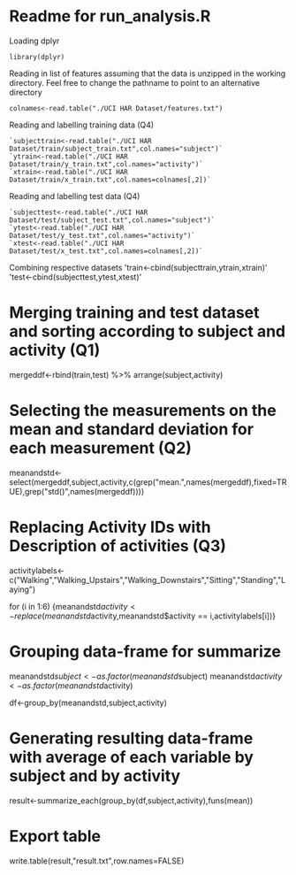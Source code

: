 # Readme for run_analysis.R

Loading dplyr

~~~~
library(dplyr)
~~~~

Reading in list of features assuming that the data is unzipped in the working directory.
Feel free to change the pathname to point to an alternative directory

~~~~
colnames<-read.table("./UCI HAR Dataset/features.txt")
~~~~


Reading and labelling training data (Q4)

~~~~
`subjecttrain<-read.table("./UCI HAR Dataset/train/subject_train.txt",col.names="subject")`
`ytrain<-read.table("./UCI HAR Dataset/train/y_train.txt",col.names="activity")`
`xtrain<-read.table("./UCI HAR Dataset/train/x_train.txt",col.names=colnames[,2])`
~~~~


Reading and labelling test data (Q4)

~~~~
`subjecttest<-read.table("./UCI HAR Dataset/test/subject_test.txt",col.names="subject")`
`ytest<-read.table("./UCI HAR Dataset/test/y_test.txt",col.names="activity")`
`xtest<-read.table("./UCI HAR Dataset/test/x_test.txt",col.names=colnames[,2])`
~~~~

Combining respective datasets
'train<-cbind(subjecttrain,ytrain,xtrain)'
'test<-cbind(subjecttest,ytest,xtest)'

# Merging training and test dataset and sorting according to subject and activity (Q1)

mergeddf<-rbind(train,test) %>% arrange(subject,activity)

# Selecting the measurements on the mean and standard deviation for each measurement (Q2)

meanandstd<-select(mergeddf,subject,activity,c(grep("mean.",names(mergeddf),fixed=TRUE),grep("std()",names(mergeddf))))

# Replacing Activity IDs with Description of activities (Q3)

activitylabels<-c("Walking","Walking_Upstairs","Walking_Downstairs","Sitting","Standing","Laying")

for (i in 1:6)
  {meanandstd$activity<-replace(meanandstd$activity,meanandstd$activity == i,activitylabels[i])}

# Grouping data-frame for summarize

meanandstd$subject<-as.factor(meanandstd$subject)
meanandstd$activity<-as.factor(meanandstd$activity)

df<-group_by(meanandstd,subject,activity)

# Generating resulting data-frame with average of each variable by subject and by activity

result<-summarize_each(group_by(df,subject,activity),funs(mean))

# Export table
write.table(result,"result.txt",row.names=FALSE)